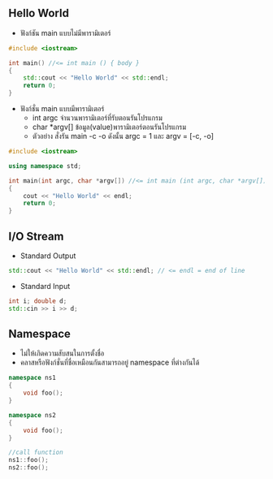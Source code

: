 ## Hello World
* ฟังก์ชัน main แบบไม่มีพารามิเตอร์

```cpp
#include <iostream>

int main() //<= int main () { body }
{ 
    std::cout << "Hello World" << std::endl;
    return 0;
}
```

* ฟังก์ชั่น main แบบมีพารามิเตอร์
    * int argc จำนวนพารามิเตอร์ที่รับตอนรันโปรแกรม
    * char *argv[] ข้อมูล(value)พารามิเตอร์ตอนรันโปรแกรม
    * ตัวอย่าง สั่งรัน main -c -o ดังนั้น argc = 1 และ argv = [-c, -o]

```cpp
#include <iostream>

using namespace std;

int main(int argc, char *argv[]) //<= int main (int argc, char *argv[]) { body }
{
    cout << "Hello World" << endl;
    return 0;
}
```
## I/O Stream
* Standard Output

```cpp
std::cout << "Hello World" << std::endl; // <= endl = end of line
```

* Standard Input

```cpp
int i; double d;
std::cin >> i >> d;
```

## Namespace
* ไม่ให้เกิดความสับสนในการตั้งชื่อ 
* คลาสหรือฟังก์ชั่นที่ชื่อเหมือนกันสามารถอยู่ namespace ที่ต่างกันได้

```cpp
namespace ns1
{
    void foo();
}

namespace ns2
{
    void foo();
}

//call function
ns1::foo();
ns2::foo();
```